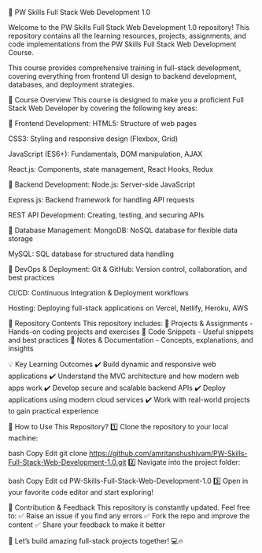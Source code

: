 🚀 PW Skills Full Stack Web Development 1.0

Welcome to the PW Skills Full Stack Web Development 1.0 repository! This repository contains all the learning resources, projects, assignments, and code implementations from the PW Skills Full Stack Web Development Course.

This course provides comprehensive training in full-stack development, covering everything from frontend UI design to backend development, databases, and deployment strategies.

📌 Course Overview
This course is designed to make you a proficient Full Stack Web Developer by covering the following key areas:

🔹 Frontend Development:
HTML5: Structure of web pages

CSS3: Styling and responsive design (Flexbox, Grid)

JavaScript (ES6+): Fundamentals, DOM manipulation, AJAX

React.js: Components, state management, React Hooks, Redux

🔹 Backend Development:
Node.js: Server-side JavaScript

Express.js: Backend framework for handling API requests

REST API Development: Creating, testing, and securing APIs

🔹 Database Management:
MongoDB: NoSQL database for flexible data storage

MySQL: SQL database for structured data handling

🔹 DevOps & Deployment:
Git & GitHub: Version control, collaboration, and best practices

CI/CD: Continuous Integration & Deployment workflows

Hosting: Deploying full-stack applications on Vercel, Netlify, Heroku, AWS

📂 Repository Contents
This repository includes:
📁 Projects & Assignments - Hands-on coding projects and exercises
📁 Code Snippets - Useful snippets and best practices
📁 Notes & Documentation - Concepts, explanations, and insights

💡 Key Learning Outcomes
✔️ Build dynamic and responsive web applications
✔️ Understand the MVC architecture and how modern web apps work
✔️ Develop secure and scalable backend APIs
✔️ Deploy applications using modern cloud services
✔️ Work with real-world projects to gain practical experience

🚀 How to Use This Repository?
1️⃣ Clone the repository to your local machine:

bash
Copy
Edit
git clone https://github.com/amritanshushivam/PW-Skills-Full-Stack-Web-Development-1.0.git
2️⃣ Navigate into the project folder:

bash
Copy
Edit
cd PW-Skills-Full-Stack-Web-Development-1.0
3️⃣ Open in your favorite code editor and start exploring!

📢 Contribution & Feedback
This repository is constantly updated. Feel free to:
✅ Raise an issue if you find any errors
✅ Fork the repo and improve the content
✅ Share your feedback to make it better

🚀 Let’s build amazing full-stack projects together! 💻🔥

